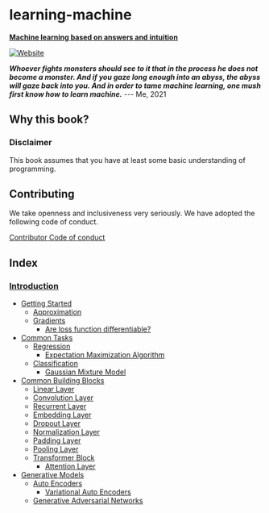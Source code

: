 # learning-machine

**[Machine learning based on answers and intuition](https://rentruewang.github.io/learning-machine)**

[![Website](https://github.com/rentruewang/learning-machine/actions/workflows/github-pages.yaml/badge.svg)](https://github.com/rentruewang/learning-machine/actions/workflows/github-pages.yaml)

_**Whoever fights monsters should see to it that in the process he does not become a monster. And if you gaze long enough into an abyss, the abyss will gaze back into you. And in order to tame machine learning, one mush first know how to learn machine.**_
--- Me, 2021

## Why this book?

<!-- There are a lot of resources for machine learning on the internet. However, they usually TODO: -->

### Disclaimer

This book assumes that you have at least some basic understanding of programming.

## Contributing

We take openness and inclusiveness very seriously. We have adopted the following code of conduct.

[Contributor Code of conduct](CODE_OF_CONDUCT.md)

## Index

### [Introduction](book/intro.md)
- [Getting Started](book/basic/basic.md)
    - [Approximation](book/basic/approx/approx.md)
    - [Gradients](book/basic/gradients/gradients.md)
        - [Are loss function differentiable?](book/basic/gradients/loss-fn-derivative.md)
- [Common Tasks](book/tasks/tasks.md)
    - [Regression](book/tasks/regression/regression.md)
        - [Expectation Maximization Algorithm](book/tasks/regression/em-algo.md)
    - [Classification](book/tasks/classification/classification.md)
        - [Gaussian Mixture Model](book/tasks/classification/gmm.md)
- [Common Building Blocks](book/layers/layers.md)
    - [Linear Layer](book/layers/linear/linear.md)
    - [Convolution Layer](book/layers/cnn/cnn.md)
    - [Recurrent Layer](book/layers/rnn/rnn.md)
    - [Embedding Layer](book/layers/emb/emb.md)
    - [Dropout Layer](book/layers/dropout/dropout.md)
    - [Normalization Layer](book/layers/norm/norm.md)
    - [Padding Layer](book/layers/padding/padding.md)
    - [Pooling Layer](book/layers/pooling/pooling.md)
    - [Transformer Block](book/layers/transformer/transformer.md)
        - [Attention Layer](book/layers/transformer/attn/attn.md)
- [Generative Models](book/generative/generative)
    - [Auto Encoders](book/generative/ae/ae.md)
        - [Variational Auto Encoders](book/generative/ae/vae/vae.md)
    - [Generative Adversarial Networks](book/generative/gan/gan.md)
